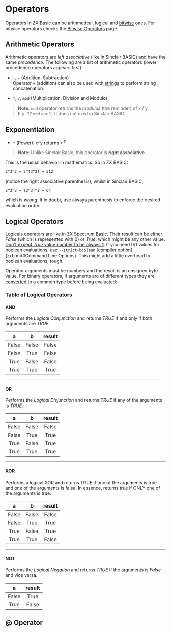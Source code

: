 # Operators

Operators in ZX Basic can be arithmetical, logical and [bitwise](bitwiselogic.md) ones.
For bitwise operators checks the [Bitwise Operators](bitwiselogic.md) page.

## Arithmetic Operators  

Arithmetic operators are _left associative_ (like in Sinclair BASIC) and have the same _precedence_. The following are a list of arithmetic operators (lower precedence operators appears first): 

* `+`, `-` (Addition, Subtraction)<br />Operator `+` (addition) can also be used with 
[strings](types.md#strings) to perform string concatenation.

* `*`, `/`, `mod` (Multiplication, Division and Modulo)

>**Note**: `mod` operator returns the _modulus_ (the reminder) of x / y.<br />
>E.g. _12 `mod` 5_ = 2. It does not exist in Sinclair BASIC. 


## Exponentiation  

* `^` (Power). x`^`y returns _x <sup>y</sup>_

>**Note**: Unlike Sinclair Basic, this operator is **right associative**.

This is the usual behavior in mathematics. So in ZX BASIC:

```
2^3^2 = 2^(3^2) = 512
```

(notice the right associative parenthesis), whilst in Sinclair BASIC, 

```
2^3^2 = (2^3)^2 = 64
```
 

which is _wrong_. If in doubt, use always parenthesis to enforce the desired evaluation order.

## Logical Operators  

Logicals operators are like in ZX Spectrum Basic. Their result can be either _False_ (which is represented with 0)
or _True_, which might be any other value. <u>Don't expect _True_ value number to be always **1**</u>.
If you need 0/1 values for boolean evaluations, use `--strict-boolean` [compiler option](zxb.md#Command Line Options).
This might add a little overhead to boolean evaluations, tough. 

Operator arguments must be numbers and the result is an unsigned byte value. For binary operators, 
if arguments are of different types they are [converted](cast.md) to a common type before being evaluated: 

### Table of Logical Operators

#### AND
 Performs the _Logical Conjunction_ and returns _TRUE_ if and only if both arguments are _TRUE_. 
 
| a  | b  | result |
|:----:|:----:|:------:|
|  False  | False |  False |
|  False  | True  |  False |
|  True  | False |  False |
|  True  | True  |  True |
---

#### OR
Performs the _Logical Disjunction_ and returns _TRUE_ if any of the arguments is _TRUE_.

| a  | b  | result |
|:----:|:----:|:------:|
|  False  | False |  False |
|  False  | True  |  True |
|  True  | False |  True |
|  True  | True  |  True |
---

#### XOR
Performs a logical XOR and returns TRUE if one of the arguments is true and one of the arguments is false.
In essence, returns true if ONLY one of the arguments is true. 

| a  | b  | result |
|:----:|:----:|:------:|
|  False  | False |  False |
|  False  | True  |  True |
|  True  | False |  True |
|  True  | True  |  False |
---

#### NOT
Performs the _Logical Negation_ and returns _TRUE_ if the arguments is _False_ and vice versa.
 
| a  | result |
|:----:|:----:|
|  False  | True |
|  True  | False |

## @ Operator

